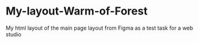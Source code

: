 # My-layout-Warm-of-Forest
My html layout of the main page layout from Figma as a test task for a web studio
